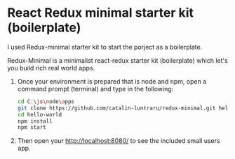 # React Redux minimal starter kit (boilerplate)




I used Redux-minimal starter kit to start the porject as a boilerplate.

Redux-Minimal is a minimalist react-redux starter kit (boilerplate) which let's you build rich real world apps. 


1. Once your environment is prepared that is node and npm, open a command prompt (terminal) and type in the following:

    ```sh
    cd C:\js\node\apps
    git clone https://github.com/catalin-luntraru/redux-minimal.git hello-world
    cd hello-world
    npm install
    npm start
    ```

2. Then open your [http://localhost:8080/](http://localhost:8080/) to see the included small users app. 
